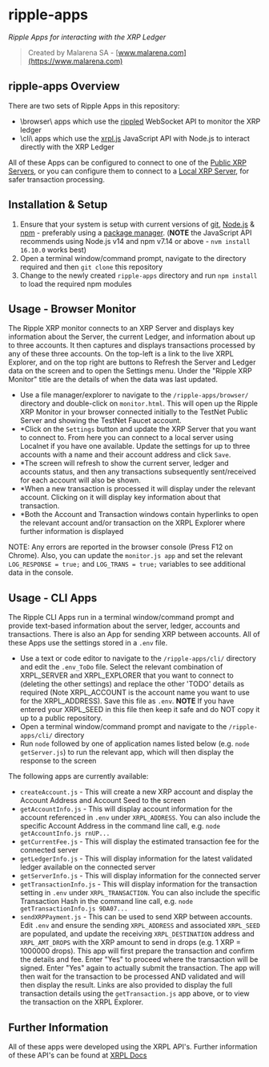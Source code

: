 # ripple-apps
_Ripple Apps for interacting with the XRP Ledger_
> Created by Malarena SA - [www.malarena.com](https://www.malarena.com)

## ripple-apps Overview
There are two sets of Ripple Apps in this repository:
- \browser\ apps which use the [rippled](https://xrpl.org/rippled-api.html) WebSocket API to monitor the XRP ledger
- \cli\ apps which use the [xrpl.js](https://js.xrpl.org/) JavaScript API with Node.js to interact directly with the XRP Ledger

All of these Apps can be configured to connect to one of the [Public XRP Servers](https://xrpl.org/public-servers.html), or you can configure them to connect to a [Local XRP Server](https://xrpl.org/install-rippled.html), for safer transaction processing.

## Installation & Setup
1. Ensure that your system is setup with current versions of [git](https://git-scm.com/), [Node.js](https://nodejs.org/) & [npm](https://www.npmjs.com/) - preferably using a [package manager](https://nodejs.org/en/download/package-manager/). (**NOTE** the JavaScript API recommends using Node.js v14 and npm v7.14 or above - `nvm install 16.10.0` works best)
2. Open a terminal window/command prompt, navigate to the directory required and then `git clone` this repository
3. Change to the newly created `ripple-apps` directory and run `npm install` to load the required npm modules

## Usage - Browser Monitor
The Ripple XRP monitor connects to an XRP Server and displays key information about the Server, the current Ledger, and information about up to three accounts. It then captures and displays transactions processed by any of these three accounts. On the top-left is a link to the live XRPL Explorer, and on the top right are buttons to Refresh the Server and Ledger data on the screen and to open the Settings menu. Under the "Ripple XRP Monitor" title are the details of when the data was last updated.

* Use a file manager/explorer to navigate to the `/ripple-apps/browser/` directory and double-click on `monitor.html`. This will open up the Ripple XRP Monitor in your browser connected initially to the TestNet Public Server and showing the TestNet Faucet account.
* *Click on the `Settings` button and update the XRP Server that you want to connect to. From here you can connect to a local server using Localnet if you have one available. Update the settings for up to three accounts with a name and their account address and click `Save`.
* *The screen will refresh to show the current server, ledger and accounts status, and then any transactions subsequently sent/received for each account will also be shown.
* *When a new transaction is processed it will display under the relevant account. Clicking on it will display key information about that transaction.
* *Both the Account and Transaction windows contain hyperlinks to open the relevant account and/or transaction on the XRPL Explorer where further information is displayed

NOTE: Any errors are reported in the browser console  (Press F12 on Chrome). Also, you can update the `monitor.js app` and set the relevant `LOG_RESPONSE = true;` and `LOG_TRANS = true;` variables to see additional data in the console.

## Usage - CLI Apps
The Ripple CLI Apps run in a terminal window/command prompt and provide text-based information about the server, ledger, accounts and transactions. There is also an App for sending XRP between accounts. All of these Apps use the settings stored in a `.env` file.

* Use a text or code editor to navigate to the `/ripple-apps/cli/` directory and edit the `.env_ToDo` file. Select the relevant combination of XRPL_SERVER and XRPL_EXPLORER that you want to connect to (deleting the other settings) and replace the other 'TODO' details as required (Note XRPL_ACCOUNT is the account name you want to use for the XRPL_ADDRESS). Save this file as `.env`. **NOTE** If you have entered your XRPL_SEED in this file then keep it safe and do NOT copy it up to a public repository.
* Open a terminal window/command prompt and navigate to the `/ripple-apps/cli/` directory
* Run `node` followed by one of application names listed below (e.g. `node getServer.js`) to run the relevant app, which will then display the response to the screen

The following apps are currently available:
* `createAccount.js` - This will create a new XRP account and display the Account Address and Account Seed to the screen
* `getAccountInfo.js` - This will display account information for the account referenced in `.env` under `XRPL_ADDRESS`. You can also include the specific Account Address in the command line call, e.g. `node getAccountInfo.js rnUP...`
* `getCurrentFee.js` - This will display the estimated transaction fee for the connected server
* `getLedgerInfo.js` - This will display information for the latest validated ledger available on the connected server
* `getServerInfo.js` - This will display information for the connected server
* `getTransactionInfo.js` - This will display information for the transaction setting in `.env` under `XRPL_TRANSACTION`. You can also include the specific Transaction Hash in the command line call, e.g. `node getTransactionInfo.js 9DA07...`
* `sendXRPPayment.js` - This can be used to send XRP between accounts. Edit `.env` and ensure the sending `XRPL_ADDRESS` and associated `XRPL_SEED` are populated, and update the receiving `XRPL_DESTINATION` address and `XRPL_AMT_DROPS` with the XRP amount to send in drops (e.g. 1 XRP = 1000000 drops). This app will first prepare the transaction and confirm the details and fee. Enter "Yes" to proceed where the transaction will be signed. Enter "Yes" again to actually submit the transaction. The app will then wait for the transaction to be processed AND validated and will then display the result. Links are also provided to display the full transaction details using the `getTransaction.js` app above, or to view the transaction on the XRPL Explorer.

## Further Information
All of these apps were developed using the XRPL API's. Further information of these API's can be found at [XRPL Docs](https://xrpl.org/docs.html)
